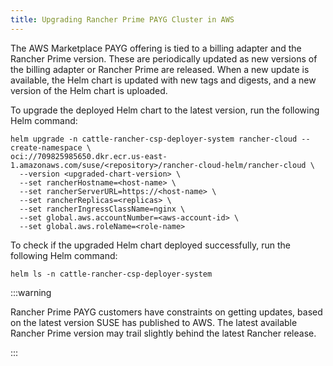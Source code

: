 ```yaml
---
title: Upgrading Rancher Prime PAYG Cluster in AWS
---
```


The AWS Marketplace PAYG offering is tied to a billing adapter and the Rancher Prime version. These are periodically updated as new versions of the billing adapter or Rancher Prime are released. When a new update is available, the Helm chart is updated with new tags and digests, and a new version of the Helm chart is uploaded.

To upgrade the deployed Helm chart to the latest version, run the following Helm command:

```shell
helm upgrade -n cattle-rancher-csp-deployer-system rancher-cloud --create-namespace \
oci://709825985650.dkr.ecr.us-east-1.amazonaws.com/suse/<repository>/rancher-cloud-helm/rancher-cloud \
  --version <upgraded-chart-version> \
  --set rancherHostname=<host-name> \
  --set rancherServerURL=https://<host-name> \
  --set rancherReplicas=<replicas> \
  --set rancherIngressClassName=nginx \
  --set global.aws.accountNumber=<aws-account-id> \
  --set global.aws.roleName=<role-name>
```

To check if the upgraded Helm chart deployed successfully, run the following Helm command:

```shell
helm ls -n cattle-rancher-csp-deployer-system
```

:::warning

Rancher Prime PAYG customers have constraints on getting updates, based on the latest version SUSE has published to AWS. The latest available Rancher Prime version may trail slightly behind the latest Rancher release.

:::
